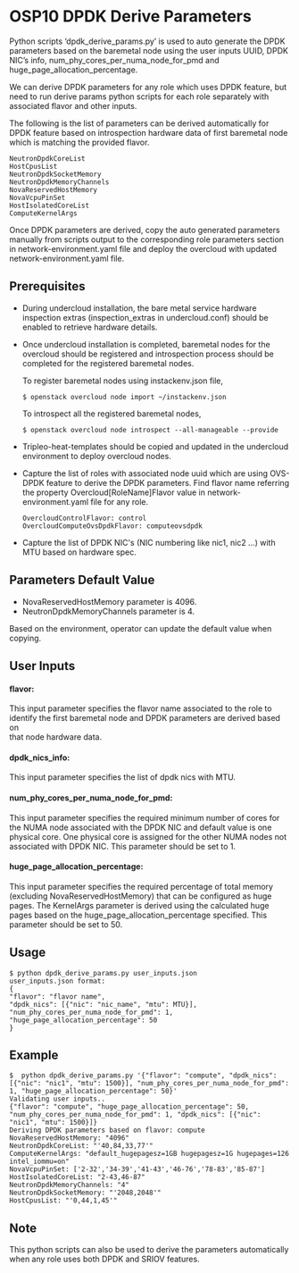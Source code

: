 # OSP10 DPDK Derive Parameters

Python scripts ‘dpdk_derive_params.py’ is used to auto generate the DPDK
parameters based on the baremetal node using the user inputs UUID,
DPDK NIC’s info, num_phy_cores_per_numa_node_for_pmd and
huge_page_allocation_percentage.

We can derive DPDK parameters for any role which uses DPDK feature, but need
to run derive params python scripts for each role separately with associated
flavor and other inputs.

The following is the list of parameters can be derived automatically for
DPDK feature based on introspection hardware data of first baremetal node
which is matching the provided flavor.

```
NeutronDpdkCoreList
HostCpusList
NeutronDpdkSocketMemory
NeutronDpdkMemoryChannels
NovaReservedHostMemory
NovaVcpuPinSet
HostIsolatedCoreList
ComputeKernelArgs
```

Once DPDK parameters are derived, copy the auto generated parameters manually
from scripts output to the corresponding role parameters section in
network-environment.yaml file and deploy the overcloud with updated
network-environment.yaml file.

## Prerequisites
* During undercloud installation, the bare metal service hardware
  inspection extras (inspection_extras in undercloud.conf) should be enabled to
  retrieve hardware details.
* Once undercloud installation is completed, baremetal nodes for the overcloud
  should be registered and introspection process should be completed for
  the registered baremetal nodes.

  To register baremetal nodes using instackenv.json file,
  ```
  $ openstack overcloud node import ~/instackenv.json
  ```
  To introspect all the registered baremetal nodes,
  ```
  $ openstack overcloud node introspect --all-manageable --provide
  ```
* Tripleo-heat-templates should be copied and updated in the undercloud
  environment to deploy overcloud nodes.
* Capture the list of roles with associated node uuid which are using OVS-DPDK
  feature to derive the DPDK parameters.
  Find flavor name referring the property Overcloud[RoleName]Flavor value in
  network-environment.yaml file for any role.
  ```
  OvercloudControlFlavor: control
  OvercloudComputeOvsDpdkFlavor: computeovsdpdk
  ```
* Capture the list of DPDK NIC's (NIC numbering like nic1, nic2 ...) with MTU
  based on hardware spec.

## Parameters Default Value
* NovaReservedHostMemory parameter is 4096.
* NeutronDpdkMemoryChannels parameter is 4.

Based on the environment, operator can update the default value when copying.

## User Inputs

#### flavor:                                                                    
This input parameter specifies the flavor name associated to the role to        
identify the first baremetal node and DPDK parameters are derived based on      
that node hardware data. 

#### dpdk_nics_info:
This input parameter specifies the list of dpdk nics with MTU.

#### num_phy_cores_per_numa_node_for_pmd:
This input parameter specifies the required minimum number of cores for
the NUMA node associated with the DPDK NIC and default value is one
physical core. One physical core is assigned for the other NUMA nodes not
associated with DPDK NIC. This parameter should be set to 1.

#### huge_page_allocation_percentage:
This input parameter specifies the required percentage of total memory
(excluding NovaReservedHostMemory) that can be configured as huge pages.
The KernelArgs parameter is derived using the calculated huge pages based
on the huge_page_allocation_percentage specified. This parameter should be
set to 50.

## Usage

```
$ python dpdk_derive_params.py user_inputs.json
user_inputs.json format:
{
"flavor": "flavor name",
"dpdk_nics": [{"nic": "nic_name", "mtu": MTU}],
"num_phy_cores_per_numa_node_for_pmd": 1,
"huge_page_allocation_percentage": 50
}
```

## Example

```
$  python dpdk_derive_params.py '{"flavor": "compute", "dpdk_nics": [{"nic": "nic1", "mtu": 1500}], "num_phy_cores_per_numa_node_for_pmd": 1, "huge_page_allocation_percentage": 50}'
Validating user inputs..
{"flavor": "compute", "huge_page_allocation_percentage": 50, "num_phy_cores_per_numa_node_for_pmd": 1, "dpdk_nics": [{"nic": "nic1", "mtu": 1500}]}
Deriving DPDK parameters based on flavor: compute
NovaReservedHostMemory: "4096"
NeutronDpdkCoreList: "'40,84,33,77'"
ComputeKernelArgs: "default_hugepagesz=1GB hugepagesz=1G hugepages=126 intel_iommu=on"
NovaVcpuPinSet: ['2-32','34-39','41-43','46-76','78-83','85-87']
HostIsolatedCoreList: "2-43,46-87"
NeutronDpdkMemoryChannels: "4"
NeutronDpdkSocketMemory: "'2048,2048'"
HostCpusList: "'0,44,1,45'"
```

## Note

This python scripts can also be used to derive the parameters automatically when
any role uses both DPDK and SRIOV features.
